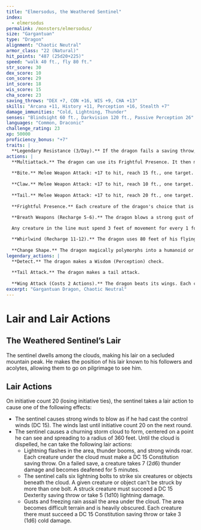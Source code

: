 ```yaml
---
title: "Elmersodus, the Weathered Sentinel"
index:
  - elmersodus 
permalink: /monsters/elmersodus/
size: "Gargantuan"
type: "Dragon"
alignment: "Chaotic Neutral"
armor_class: "22 (Natural)"
hit_points: "487 (25d20+225)"
speed: "walk 40 ft., fly 80 ft."
str_score: 30
dex_score: 10
con_score: 29
int_score: 18
wis_score: 15
cha_score: 23
saving_throws: "DEX +7, CON +16, WIS +9, CHA +13"
skills: "Arcana +11, History +11, Perception +16, Stealth +7"
damage_immunities: "Cold, Lightning, Thunder"
senses: "Blindsight 60 ft., Darkvision 120 ft., Passive Perception 26"
languages: "Common, Draconic"
challenge_rating: 23
xp: 50000
proficiency_bonus: "+7"
traits: |
  **Legendary Resistance (3/Day).** If the dragon fails a saving throw, it can choose to succeed instead.
actions: |
  **Multiattack.** The dragon can use its Frightful Presence. It then makes three attacks: one with its bite and two with its claws.
  
  **Bite.** Melee Weapon Attack: +17 to hit, reach 15 ft., one target. Hit: 21 (2d10 + 10) piercing damage.
  
  **Claw.** Melee Weapon Attack: +17 to hit, reach 10 ft., one target. Hit: 17 (2d6 + 10) slashing damage.
  
  **Tail.** Melee Weapon Attack: +17 to hit, reach 20 ft., one target. Hit: 19 (2d8 + 10) bludgeoning damage.
  
  **Frightful Presence.** Each creature of the dragon's choice that is within 120 feet of the dragon and aware of it must succeed on a DC 21 Wisdom saving throw or become frightened for 1 minute. A creature can repeat the saving throw at the end of each of its turns, ending the effect on itself on a success. If a creature's saving throw is successful or the effect ends for it, the creature is immune to the dragon's Frightful Presence for the next 24 hours.
  
  **Breath Weapons (Recharge 5-6).** The dragon blows a strong gust of wind in a line 90 feet long and 10 feet wide, which lasts up to 1 round or until he takes another action. Each creature in that area must make a DC 24 Dexterity saving throw, taking 65 (10d12) bludgeoning damage on a failed save or half as much on a successful one. In addition, a Large or smaller creature that fails the save must succeed a Strength saving throw or be pushed back 30 feet and knocked prone.

  Any creature in the line must spend 3 feet of movement for every 1 foot it moves when moving closer to the sentinel. The gust disperses gas or vapor, and it extinguishes any flames, unprotected and protected, in the area.

  **Whirlwind (Recharge 11-12).** The dragon uses 80 feet of his flying speed to fly up 40 feet upwards in a swirling motion, creating a whirlwind spell (DC 24). On following turns, maintaining concentration on it costs 40 feet of his flying speed, and he can use up to 30 feet of flying speed to move it along the ground. The remaining flying speed can only be used for vertical movement.
  
  **Change Shape.** The dragon magically polymorphs into a humanoid or beast that has a challenge rating no higher than its own, or back into its true form. It reverts to its true form if it dies. Any equipment it is wearing or carrying is absorbed or borne by the new form (the dragon's choice). In a new form, the dragon retains its alignment, hit points, Hit Dice, ability to speak, proficiencies, Legendary Resistance, lair actions, and Intelligence, Wisdom, and Charisma scores, as well as this action. Its statistics and capabilities are otherwise replaced by those of the new form, except any class features or legendary actions of that form.  
legendary_actions: |
  **Detect.** The dragon makes a Wisdom (Perception) check.
  
  **Tail Attack.** The dragon makes a tail attack.
  
  **Wing Attack (Costs 2 Actions).** The dragon beats its wings. Each creature within 15 ft. of the dragon must succeed on a DC 25 Dexterity saving throw or take 17 (2d6 + 10) bludgeoning damage and be knocked prone. The dragon can then fly up to half its flying speed.
excerpt: "Gargantuan Dragon, Chaotic Neutral"
---
```


# Lair and Lair Actions

## The Weathered Sentinel’s Lair
The sentinel dwells among the clouds, making his lair on a secluded mountain peak. He makes the position of his lair known to his followers and acolytes, allowing them to go on pilgrimage to see him.

## Lair Actions
On initiative count 20 (losing initiative ties), the sentinel takes a lair action to cause one of the following effects:

- The sentinel causes strong winds to blow as if he had cast the control winds (DC 15). The winds last until initiative count 20 on the next round.
- The sentinel causes a churning storm cloud to form, centered on a point he can see and spreading to a radius of 360 feet. Until the cloud is dispelled, he can take the following lair actions:
  - Lightning flashes in the area, thunder booms, and strong winds roar. Each creature under the cloud must make a DC 15 Constitution saving throw. On a failed save, a creature takes 7 (2d6) thunder damage and becomes deafened for 5 minutes.
  - The sentinel calls six lightning bolts to strike six creatures or objects beneath the cloud. A given creature or object can't be struck by more than one bolt. A struck creature must succeed a DC 15 Dexterity saving throw or take 5 (1d10) lightning damage.
  - Gusts and freezing rain assail the area under the cloud. The area becomes difficult terrain and is heavily obscured. Each creature there must succeed a DC 15 Constitution saving throw or take 3 (1d6) cold damage.